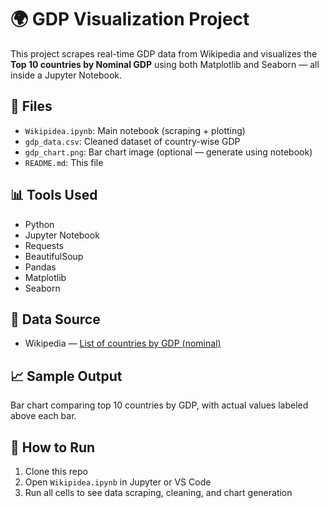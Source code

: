# 🌍 GDP Visualization Project

This project scrapes real-time GDP data from Wikipedia and visualizes the **Top 10 countries by Nominal GDP** using both Matplotlib and Seaborn — all inside a Jupyter Notebook.

## 📁 Files

- `Wikipidea.ipynb`: Main notebook (scraping + plotting)
- `gdp_data.csv`: Cleaned dataset of country-wise GDP
- `gdp_chart.png`: Bar chart image (optional — generate using notebook)
- `README.md`: This file

## 📊 Tools Used

- Python
- Jupyter Notebook
- Requests
- BeautifulSoup
- Pandas
- Matplotlib
- Seaborn

## 📎 Data Source

- Wikipedia — [List of countries by GDP (nominal)](https://en.wikipedia.org/wiki/List_of_countries_by_GDP_(nominal))

## 📈 Sample Output

Bar chart comparing top 10 countries by GDP, with actual values labeled above each bar.

## 🚀 How to Run

1. Clone this repo
2. Open `Wikipidea.ipynb` in Jupyter or VS Code
3. Run all cells to see data scraping, cleaning, and chart generation


